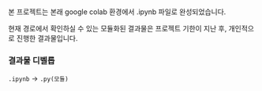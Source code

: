 ## 

본 프로젝트는 본래 google colab 환경에서 .ipynb 파일로 완성되었습니다.

현재 경로에서 확인하실 수 있는 모듈화된 결과물은 프로젝트 기한이 지난 후, 개인적으로 진행한 결과물입니다.

### 결과물 디벨롭
`.ipynb` $\rightarrow$ `.py(모듈)`
